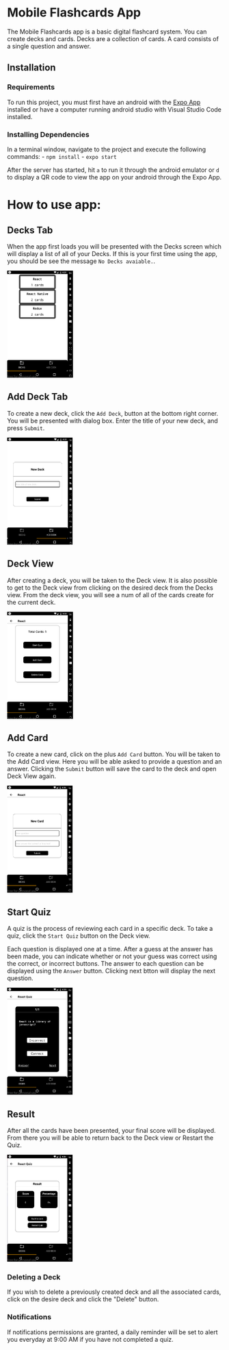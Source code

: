 

# Mobile Flashcards App
The Mobile Flashcards app is a basic digital flashcard system. You can create decks and cards. Decks are a collection of cards. A card consists of a single question and answer.

## Installation

### Requirements
To run this project, you must first have an android with the [Expo App](https://play.google.com/store/apps/details?id=host.exp.exponent&hl=en) installed or have a computer running android studio with Visual Studio Code installed.  

### Installing Dependencies
In a terminal window, navigate to the project and execute the following commands:
    - `npm install`
    - `expo start`

After the server has started, hit `a` to run it through the android emulator or `d` to display a QR code to view the app on your android through the Expo App.

# How to use app:

## Decks Tab
When the app first loads you will be presented with the Decks screen which will display a list of all of your Decks. If this is your first time using the app, you should be see the message `No Decks avaiable.`.

<img src="AppSS/2.png" height="250" />

## Add Deck Tab
To create a new deck, click the `Add Deck`, button at the bottom right corner. You will be presented with dialog box. Enter the title of your new deck, and press `Submit`.

<img src="AppSS/3.png" height="250"/>

## Deck View
After creating a deck, you will be taken to the Deck view. It is also possible to get to the Deck view from clicking on the desired deck from the Decks view. From the deck view, you will see a num of all of the cards create for the current deck.

<img src="AppSS/4.png" height="250"/>

## Add Card
To create a new card, click on the plus `Add Card` button. You will be taken to the Add Card view. Here you will be able asked to provide a question and an answer. Clicking the `Submit` button will save the card to the deck and open Deck View again.

<img src="AppSS/7.png" height="250"/>


## Start Quiz
A quiz is the process of reviewing each card in a specific deck. To take a quiz, click the `Start Quiz` button on the Deck view.

Each question is displayed one at a time. After a guess at the answer has been made, you can indicate whether or not your guess was correct using the correct, or incorrect buttons. The answer to each question can be displayed using the `Answer` button. Clicking next btton will display the next question.

<img src="AppSS/5.png" height="250"/>

## Result

After all the cards have been presented, your final score will be displayed. From there you will be able to return back to the Deck view or Restart the Quiz.

<img src="AppSS/6.png" height="250"/>


### Deleting a Deck
If you wish to delete a previously created deck and all the associated cards, click on the desire deck and click the "Delete" button.

### Notifications
If notifications permissions are granted, a daily reminder will be set to alert you everyday at 9:00 AM if you have not completed a quiz.


